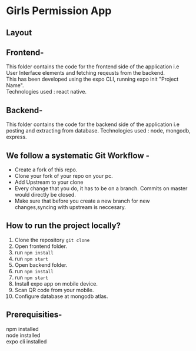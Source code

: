 
# **Girls Permission App**
## **Layout**
## Frontend- 
This folder contains the code for the frontend side of the application i.e User Interface elements and fetching reqeusts from the backend.   
This has been developed using the expo CLI, running expo init "Project Name".     
Technologies used : react native.

## Backend- 
This folder contains the code for the backend side of the application  i.e posting and extracting from database.   Technologies used : node, mongodb, express.

## We follow a systematic Git Workflow -

- Create a fork of this repo.
- Clone your fork of your repo on your pc.
- Add Upstream to your clone
- Every change that you do, it has to be on a branch. Commits on master would directly be closed.
- Make sure that before you create a new branch for new changes,syncing with upstream is neccesary.

## How to run the project locally?
1. Clone the repository
``` git clone ```
1. Open frontend folder.
2. run ``` npm install ```
3. run ``` npm start ```
4. Open backend folder.
5. run ``` npm install ```
6. run ``` npm start ```
7. Install expo app on mobile device.
8. Scan QR code from your mobile.
9. Configure database at mongodb atlas.

## Prerequisities-
npm installed   
node installed     
expo cli installed


